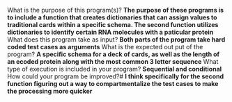 What is the purpose of this program(s)? **The purpose of these programs is to include a function that creates dictionaries that can assign values to traditional cards within a 
specific schema. The second function utilizes dictionaries to identify certain RNA molecules with a paticular protein**
What does this program take as input? **Both parts of the program take hard coded test cases as arguments**
What is the expected out put of the program? **A specific schema for a deck of cards, as well as the length of an ecoded protein along with the most common 3 letter sequence**
What type of execution is included in your program? **Sequential and conditional**
How could your program be improved?#  **I think specifically for the second function figuring out a way to compartmentalize the test cases to make the processing more quicker**
